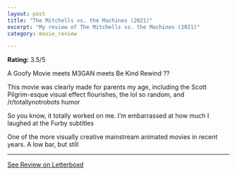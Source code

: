 ```yaml
---
layout: post
title: "The Mitchells vs. the Machines (2021)"
excerpt: "My review of The Mitchells vs. the Machines (2021)"
category: movie_review

---
```


**Rating:** 3.5/5

A Goofy Movie meets M3GAN meets Be Kind Rewind ??

This movie was clearly made for parents my age, including the Scott Pilgrim-esque visual effect flourishes, the lol so random, and /r/totallynotrobots humor

So you know, it totally worked on me. I’m embarrassed at how much I laughed at the Furby subtitles

One of the more visually creative mainstream animated movies in recent years. A low bar, but still

<hr>

[See Review on Letterboxd](https://boxd.it/49ZwPZ)
